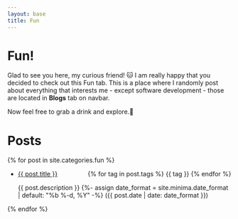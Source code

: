 ```yaml
---
layout: base
title: Fun
---
```

<h1 class="post-title p-name" itemprop="name headline">Fun! </h1>

<p>Glad to see you here, my curious friend! 🐱 I am really happy that you decided to check out this Fun tab. This is a place where I randomly post about everything that interests me - except software development - those are located in <strong>Blogs</strong> tab on navbar.</p>

<p>Now feel free to grab a drink and explore.🍹</p>
<!-- 
Language, Linguistics
<p>Languages(Natural)</p>
<p>Languages(Programming)</p>
<p>Lambda Calculus inspired by:
https://linguistics.stackexchange.com/questions/11593/what-is-the-relationship-between-lambda-calculus-and-logical-form
https://www.reddit.com/r/linguistics/comments/2w4ir4/intro_to_lambda_calculus_for_linguists/?rdt=50929</p> -->

<h1>Posts</h1>
{% for post in site.categories.fun %}
  <ul>
    <li>
      <a href="{{ post.url }}">{{ post.title }}</a>
      <div style="float: right;">
        {% for tag in post.tags %}
          <span class="blog-tag">{{ tag }}</span>
        {% endfor %}
      </div>
      <p>
        {{ post.description }}
        {%- assign date_format = site.minima.date_format | default: "%b %-d, %Y" -%}
        <time class="dt-published" datetime="{{ post.date | date_to_xmlschema }}" itemprop="datePublished">
          ({{ post.date | date: date_format }})
        </time>
      </p>
    </li>
  </ul>
{% endfor %}